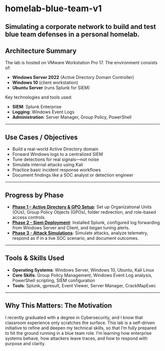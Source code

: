 # homelab-blue-team-v1
Simulating a corporate network to build and test blue team defenses in a personal homelab.
---

## Architecture Summary

The lab is hosted on VMware Workstation Pro 17. The environment consists of:

- **Windows Server 2022** (Active Directory Domain Controller)
- **Windows 10** (client workstation)
- **Ubuntu Server** (runs Splunk for SIEM)

Key technologies and tools used:
- **SIEM**: Splunk Enterprise
- **Logging**: Windows Event Logs
- **Administration**: Server Manager, Group Policy, PowerShell

---

## Use Cases / Objectives

- Build a real-world Active Directory domain
- Forward Windows logs to a centralized SIEM
- Tune detections for real signals—not noise
- Simulate internal attacks using Kali
- Practice basic incident response workflows
- Document findings like a SOC analyst or detection engineer

---

## Progress by Phase

- **[Phase 1 – Active Directory & GPO Setup](./phase-1-enterprise-setup/README.md)**: Set up Organizational Units (OUs), Group Policy Objects (GPOs), folder redirection, and role-based access controls.
- **[Phase 2 - Siem Deployment](./phase-2-siem-detection/phase-2-siem-deployment.md)**: Installed Splunk, configured log forwarding from Windows Server and Client, and began tuning alerts.
- **[Phase 3 - Attack Simulations](./phase-3-attack-simulations/)**: Simulate attacks, analyze telemetry, respond as if in a live SOC scenario, and document outcomes.

---

## Tools & Skills Used

- **Operating Systems**: Windows Server, Windows 10, Ubuntu, Kali Linux
- **Core Skills**: Group Policy Management, Windows Event Log analysis, PowerShell scripting, SIEM configuration
- **Tools**: Splunk, gpresult, Event Viewer, Server Manager, CrackMapExec

---

## Why This Matters: The Motivation

I recently graduated with a degree in Cybersecurity, and I know that classroom experience only scratches the surface. This lab is a self-driven initiative to refine and deepen my technical skills, so that I’m fully prepared to hit the ground running in a blue team role. I’m learning how enterprise systems behave, how attackers leave traces, and how to respond with purpose and clarity.
